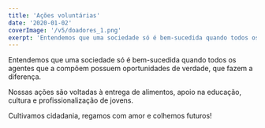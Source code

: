 ```yaml
---
title: 'Ações voluntárias'
date: '2020-01-02'
coverImage: '/v5/doadores_1.png'
exerpt: 'Entendemos que uma sociedade só é bem-sucedida quando todos os agentes que a compõem possuem oportunidades de verdade, que fazem a diferença.'
---
```


Entendemos que uma sociedade só é bem-sucedida quando todos os agentes que a compõem possuem oportunidades de verdade, que fazem a diferença.

Nossas ações são voltadas à entrega de alimentos, apoio na educação, cultura e profissionalização de jovens.

Cultivamos cidadania, regamos com amor e colhemos futuros!
